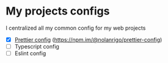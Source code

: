 # My projects configs

I centralized all my common config for my web projects


* [x] [Prettier config](./packages/prettier-config) (<https://npm.im/@nolanrigo/prettier-config>)
* [ ] Typescript config
* [ ] Eslint config

